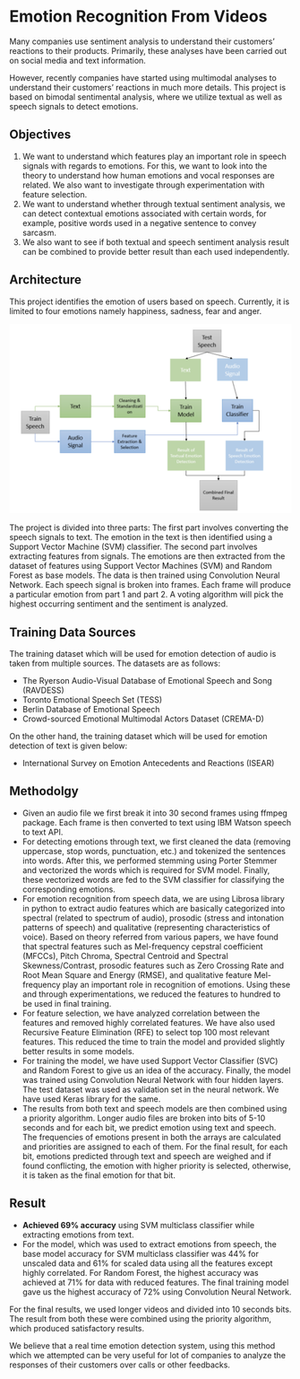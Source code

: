 # Emotion Recognition From Videos

<p>Many companies use sentiment analysis to understand their customers’ reactions to their products. Primarily, these analyses have been carried out on social media and text information.</p><p>However, recently companies have started using multimodal analyses to understand their customers’ reactions in much more details. This project is based on bimodal sentimental analysis, where we utilize textual as well as speech signals to detect emotions.</p>

<h2>Objectives</h2>
<ol><li>We want to understand which features play an important role in speech signals with regards to emotions. For this, we want to look into the theory to understand how human emotions and vocal responses are related. We also want to investigate through experimentation with feature selection.</li>
<li>We want to understand whether through textual sentiment analysis, we can detect contextual emotions associated with certain words, for example, positive words used in a negative sentence to convey sarcasm.</li>
<li>We also want to see if both textual and speech sentiment analysis result can be combined to provide better result than each used independently.</li>
</ol>

<h2>Architecture</h2>
This project identifies the emotion of users based on speech. Currently, it is limited to four emotions namely happiness, sadness, fear and anger. 

![Architecture](https://github.com/santoshd97/Emotion_Recognition_From_Videos/blob/main/Architecture.png)

The project is divided into three parts: The first part involves converting the speech signals to text. The emotion in the text is then identified using a Support Vector Machine (SVM) classifier. The second part involves extracting features from signals. The emotions are then extracted from the dataset of features using Support Vector Machines (SVM) and Random Forest as base models. The data is then trained using Convolution Neural Network. Each speech signal is broken into frames. Each frame will produce a particular emotion from part 1 and part 2. A voting algorithm will pick the highest occurring sentiment and the sentiment is analyzed.

<h2>Training Data Sources</h2>
The training dataset which will be used for emotion detection of audio is taken from multiple sources. The datasets are as follows:
<ul>
  <li>The Ryerson Audio-Visual Database of Emotional Speech and Song (RAVDESS)</li>
  <li>Toronto Emotional Speech Set (TESS)</li>
  <li>Berlin Database of Emotional Speech</li>
  <li>Crowd-sourced Emotional Multimodal Actors Dataset (CREMA-D)</li>
  </ul>

On the other hand, the training dataset which will be used for emotion detection of text is given below:
<ul>
  <li>International Survey on Emotion Antecedents and Reactions (ISEAR)</li>
  </ul>
  
<h2>Methodolgy</h2>
<ul>
<li>Given an audio file we first break it into 30 second frames using ffmpeg package. Each frame is then converted to text using IBM Watson speech to text API.</li>
<li>For detecting emotions through text, we first cleaned the data (removing uppercase, stop words, punctuation, etc.) and tokenized the sentences into words. After this, we performed stemming using Porter Stemmer and vectorized the words which is required for SVM model. Finally, these vectorized words are fed to the SVM classifier for classifying the corresponding emotions.</li>
<li>For emotion recognition from speech data, we are using Librosa library in python to extract audio features which are basically categorized into spectral (related to spectrum of audio), prosodic (stress and intonation patterns of speech) and qualitative (representing characteristics of voice). Based on theory referred from various papers, we have found that spectral features such as Mel-frequency cepstral coefficient (MFCCs), Pitch Chroma, Spectral Centroid and Spectral Skewness/Contrast, prosodic features such as Zero Crossing Rate and Root Mean Square and Energy (RMSE), and qualitative feature Mel-frequency play an important role in recognition of emotions. Using these and through experimentations, we reduced the features to hundred to be used in final training.</li>
<li>For feature selection, we have analyzed correlation between the features and removed highly correlated features. We have also used Recursive Feature Elimination (RFE) to select top 100 most relevant features. This reduced the time to train the model and provided slightly better results in some models.</li>
<li>For training the model, we have used Support Vector Classifier (SVC) and Random Forest to give us an idea of the accuracy. Finally, the model was trained using Convolution Neural Network with four hidden layers. The test dataset was used as validation set in the neural network. We have used Keras library for the same.</li>
<li>The results from both text and speech models are then combined using a priority algorithm. Longer audio files are broken into bits of 5-10 seconds and for each bit, we predict emotion using text and speech. The frequencies of emotions present in both the arrays are calculated and priorities are assigned to each of them. For the final result, for each bit, emotions predicted through text and speech are weighed and if found conflicting, the emotion with higher priority is selected, otherwise, it is taken as the final emotion for that bit.</li>
</ul>

<h2>Result</h2>
<ul>
<li><b>Achieved 69% accuracy</b> using SVM multiclass classifier while extracting emotions from text.</li>
<li>For the model, which was used to extract emotions from speech, the base model accuracy for SVM multiclass classifier was 44% for unscaled data and 61% for scaled data using all the features except highly correlated. For Random Forest, the highest accuracy was achieved at 71% for data with reduced features. The final training model gave us the highest accuracy of 72% using Convolution Neural Network.</li>
  </ul>
<p>For the final results, we used longer videos and divided into 10 seconds bits. The result from both these were combined using the priority algorithm, which produced satisfactory results.
<p>We believe that a real time emotion detection system, using this method which we attempted can be very useful for lot of companies to analyze the responses of their customers over calls or other feedbacks.

